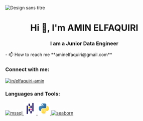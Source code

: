![Design sans titre](https://github.com/aminelfaquiri/aminelfaquiri/assets/81482544/14377671-ef4e-441c-992d-fb2a94d33c8f)
<h1 align="center">Hi 👋, I'm AMIN ELFAQUIRI</h1>
<h3 align="center">I am a Junior Data Engineer</h3>
- 📫 How to reach me **aminelfaquiri@gmail.com**
<h3 align="left">Connect with me:</h3>
<p align="left">
<a href="https://linkedin.com/in/in/elfaquiri-amin" target="blank"><img align="center" src="https://raw.githubusercontent.com/rahuldkjain/github-profile-readme-generator/master/src/images/icons/Social/linked-in-alt.svg" alt="in/elfaquiri-amin" height="30" width="40" /></a>
</p>
<h3 align="left">Languages and Tools:</h3>
<p align="left"> <a href="https://www.microsoft.com/en-us/sql-server" target="_blank" rel="noreferrer"> <img src="https://www.svgrepo.com/show/303229/microsoft-sql-server-logo.svg" alt="mssql" width="40" height="40"/> </a> <a href="https://pandas.pydata.org/" target="_blank" rel="noreferrer"> <img src="https://raw.githubusercontent.com/devicons/devicon/2ae2a900d2f041da66e950e4d48052658d850630/icons/pandas/pandas-original.svg" alt="pandas" width="40" height="40"/> </a> <a href="https://www.python.org" target="_blank" rel="noreferrer"> <img src="https://raw.githubusercontent.com/devicons/devicon/master/icons/python/python-original.svg" alt="python" width="40" height="40"/> </a> <a href="https://seaborn.pydata.org/" target="_blank" rel="noreferrer"> <img src="https://seaborn.pydata.org/_images/logo-mark-lightbg.svg" alt="seaborn" width="40" height="40"/> </a> </p>
